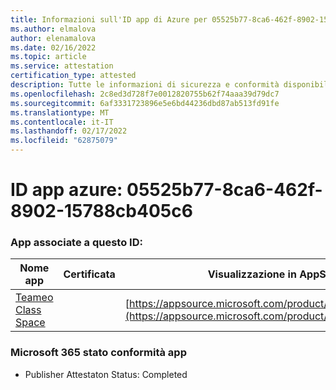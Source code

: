 ```yaml
---
title: Informazioni sull'ID app di Azure per 05525b77-8ca6-462f-8902-15788cb405c6
ms.author: elmalova
author: elenamalova
ms.date: 02/16/2022
ms.topic: article
ms.service: attestation
certification_type: attested
description: Tutte le informazioni di sicurezza e conformità disponibili per 05525b77-8ca6-462f-8902-15788cb405c6.
ms.openlocfilehash: 2c8ed3d728f7e0012820755b62f74aaa39d79dc7
ms.sourcegitcommit: 6af3331723896e5e6bd44236dbd87ab513fd91fe
ms.translationtype: MT
ms.contentlocale: it-IT
ms.lasthandoff: 02/17/2022
ms.locfileid: "62875079"
---
```

# <a name="azure-app-id-05525b77-8ca6-462f-8902-15788cb405c6"></a>ID app azure: 05525b77-8ca6-462f-8902-15788cb405c6


### <a name="apps-associated-with-this-id"></a>App associate a questo ID:
| **Nome app** | **Certificata** | **Visualizzazione in AppSource** |
|--------------|---------------|-----------------------|
| [Teameo Class Space](https://docs.microsoft.com/microsoft-365-app-certification/forward/WA200003630) |  | [https://appsource.microsoft.com/product/office/WA200003630](https://appsource.microsoft.com/product/office/WA200003630) |

### <a name="microsoft-365-app-compliance-status"></a>Microsoft 365 stato conformità app
- Publisher Attestaton Status: Completed
